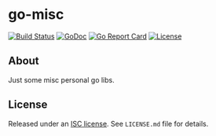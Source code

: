 go-misc
=======

[![Build Status](https://github.com/cactus/go-misc/workflows/unit-tests/badge.svg)][1]
[![GoDoc](https://godoc.org/github.com/cactus/go-misc?status.png)][2]
[![Go Report Card](https://goreportcard.com/badge/cactus/go-misc)](https://goreportcard.com/report/cactus/go-misc)
[![License](https://img.shields.io/github/license/cactus/go-misc.svg)](https://github.com/cactus/go-misc/blob/master/LICENSE.md)

## About

Just some misc personal go libs.

## License

Released under an [ISC license][3]. See `LICENSE.md` file for details.

[1]: https://github.com/cactus/go-misc/actions
[2]: https://godoc.org/github.com/cactus/go-misc
[3]: https://choosealicense.com/licenses/isc/
